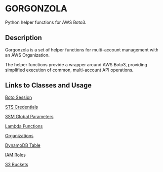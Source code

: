 # GORGONZOLA

Python helper functions for AWS Boto3.

## Description

Gorgonzola is a set of helper functions for multi-account management with an AWS Organization.

The helper functions provide a wrapper around AWS Boto3, providing simplified execution of common, multi-account API operations.

## Links to Classes and Usage

[ Boto Session ](docs/BotoSession.md)

[ STS Credentials ](docs/STSCredentials.md)

[ SSM Global Parameters ](docs/SSMGlobalParameters)

[ Lambda Functions ](docs/LambdaFunctions)

[ Organizations ](docs/Organizations.md)

[ DynamoDB Table ](docs/DynamoDBTable.md)

[ IAM Roles ](docs/IAMRoles.md)

[ S3 Buckets ](docs/S3Buckets.md)
